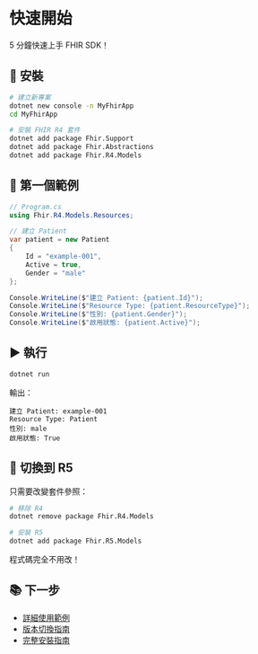 # 快速開始

5 分鐘快速上手 FHIR SDK！

## 🎯 安裝

```bash
# 建立新專案
dotnet new console -n MyFhirApp
cd MyFhirApp

# 安裝 FHIR R4 套件
dotnet add package Fhir.Support
dotnet add package Fhir.Abstractions  
dotnet add package Fhir.R4.Models
```

## 🚀 第一個範例

```csharp
// Program.cs
using Fhir.R4.Models.Resources;

// 建立 Patient
var patient = new Patient
{
    Id = "example-001",
    Active = true,
    Gender = "male"
};

Console.WriteLine($"建立 Patient: {patient.Id}");
Console.WriteLine($"Resource Type: {patient.ResourceType}");
Console.WriteLine($"性別: {patient.Gender}");
Console.WriteLine($"啟用狀態: {patient.Active}");
```

## ▶️ 執行

```bash
dotnet run
```

輸出：
```
建立 Patient: example-001
Resource Type: Patient
性別: male
啟用狀態: True
```

## 🔄 切換到 R5

只需要改變套件參照：

```bash
# 移除 R4
dotnet remove package Fhir.R4.Models

# 安裝 R5  
dotnet add package Fhir.R5.Models
```

程式碼完全不用改！

## 📚 下一步

- [詳細使用範例](usage-examples.md)
- [版本切換指南](version-switching.md)
- [完整安裝指南](installation.md)
